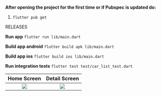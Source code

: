 **After opening the project for the first time or if Pubspec is updated do:**

   1) `flutter pub get`

RELEASES

**Run app** 
`flutter run lib/main.dart`  

**Build app android** 
`flutter build apk lib/main.dart`  

**Build app ios** 
`flutter build ios lib/main.dart`  

**Run integration tests**
`flutter test test/car_list_test.dart`


Home Screen            |  Detail Screen
:-------------------------:|:-------------------------:
![](https://user-images.githubusercontent.com/41454761/127077161-0814cb7a-09d7-4d25-b39f-7aed1f83600e.png)  |  ![](https://user-images.githubusercontent.com/41454761/127077162-e7881478-af5a-407b-94bf-86457390e952.png)


